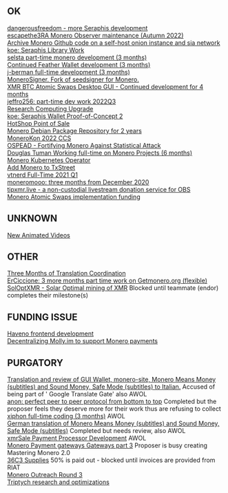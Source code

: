## OK
[dangerousfreedom - more Seraphis development](https://ccs.getmonero.org/proposals/proposals/dangerousfreedom-Seraphis-audit-and-wallet.html)    
[escapethe3RA Monero Observer maintenance (Autumn 2022)](https://ccs.getmonero.org/proposals/proposals/escapethe3ra-monero-observer-maintenance-autumn-2022.html)    
[Archive Monero Github code on a self-host onion instance and sia network](https://ccs.getmonero.org/proposals/proposals/Archive-monero-code-in-uncensorable-way.html)    
[koe: Seraphis Library Work](https://ccs.getmonero.org/proposals/proposals/seraphis-library-work.html)    
[selsta part-time monero development (3 months)](https://ccs.getmonero.org/proposals/proposals/selsta-6.html)    
[Continued Feather Wallet development (3 months)](https://ccs.getmonero.org/proposals/proposals/tobtoht-feather-dev-2022-1.html)    
[j-berman full-time development (3 months)](https://ccs.getmonero.org/proposals/proposals/j-berman-3months-full-time-3.html)    
[MoneroSigner. Fork of seedsigner for Monero.](https://ccs.getmonero.org/proposals/proposals/MoneroSigner.html)    
[XMR BTC Atomic Swaps Desktop GUI - Continued development for 4 months](https://ccs.getmonero.org/proposals/proposals/unstoppableswap-gui-2.html)    
[jeffro256: part-time dev work 2022Q3](https://ccs.getmonero.org/proposals/proposals/jeffro256-part-time-2022-q3.html)    
[Research Computing Upgrade](https://ccs.getmonero.org/proposals/proposals/gingeropolous_zenith_storage.html)    
[koe: Seraphis Wallet Proof-of-Concept 2](https://ccs.getmonero.org/proposals/proposals/seraphis-wallet-poc-2.html)    
[HotShop Point of Sale](https://ccs.getmonero.org/proposals/proposals/cryptogrampy-hotshop-dev.html)    
[Monero Debian Package Repository for 2 years](https://ccs.getmonero.org/proposals/proposals/adrelanos-debian-package.html)    
[MoneroKon 2022 CCS](https://ccs.getmonero.org/proposals/proposals/MoneroKon-2022-CCS.html)  
[OSPEAD - Fortifying Monero Against Statistical Attack](https://ccs.getmonero.org/proposals/proposals/Rucknium-OSPEAD-Fortifying-Monero-Against-Statistical-Attack.html)    
[Douglas Tuman Working full-time on Monero Projects (6 months)](https://ccs.getmonero.org/proposals/proposals/DTuman_6months_full-time_on_monero-projects.html)    
[Monero Kubernetes Operator](https://ccs.getmonero.org/proposals/proposals/utxobr-monero-k8s-operator.html)    
[Add Monero to TxStreet](https://ccs.getmonero.org/proposals/proposals/txstreet-2021.html)    
[vtnerd Full-Time 2021 Q1](https://ccs.getmonero.org/proposals/proposals/vtnerd-2021-q1.html)    
[moneromooo: three months from December 2020](https://ccs.getmonero.org/proposals/proposals/mooo-2020-12.html)    
[tipxmr.live - a non-custodial livestream donation service for OBS](https://ccs.getmonero.org/proposals/proposals/tipxmr.live.html)    
[Monero Atomic Swaps implementation funding](https://ccs.getmonero.org/proposals/proposals/h4sh3d-atomic-swap-implementation.html)    

## UNKNOWN
[New Animated Videos](https://ccs.getmonero.org/proposals/proposals/savandra-videos-for-monero.html)   

## OTHER
[Three Months of Translation Coordination](https://ccs.getmonero.org/proposals/proposals/netrik-translation-coordination-2.html)    
[ErCiccione: 3 more months part time work on Getmonero.org (flexible)](https://ccs.getmonero.org/proposals/proposals/erciccione-website7.html)    
[SolOptXMR - Solar Optimal mining of XMR](https://ccs.getmonero.org/proposals/proposals/soloptxmr-mj-endor-2022.html) Blocked until teammate (endor) completes their milestone(s) 

## FUNDING ISSUE
[Haveno frontend development](https://ccs.getmonero.org/proposals/proposals/haveno-frontend.html)      
[Decentralizing Molly.im to support Monero payments](https://ccs.getmonero.org/proposals/proposals/vd-molly-payments-stage1.html)    

## PURGATORY
[Translation and review of GUI Wallet, monero-site, Monero Means Money (subtitles) and Sound Money, Safe Mode (subtitles) to Italian.](https://ccs.getmonero.org/proposals/staff91-Translation%20and%20review%20of%20GUI%20Wallet,%20monero-site,%20Monero%20Means%20Money%20(subtitles)%20and%20Sound%20Money,%20Safe%20Mode%20(subtitles)%20to%20Italian.html) Accused of being part of ' Google Translate Gate' also AWOL    
[anon: perfect peer to peer protocol from bottom to top](https://ccs.getmonero.org/proposals/proposals/anon-perfect-peer-to-peer-protocol.html) Completed but the proposer feels they deserve more for their work thus are refusing to collect    
[xiphon full-time coding (3 months)](https://ccs.getmonero.org/proposals/proposals/xiphon-7.html) AWOL      
[German translation of Monero Means Money (subtitles) and Sound Money, Safe Mode (subtitles)](https://ccs.getmonero.org/proposals/proposals/wobole-german-translation-subtitles.html) Completed but needs review, also AWOL    
[xmrSale Payment Processor Development](https://ccs.getmonero.org/proposals/proposals/xmrsale-2021.html) AWOL     
[Monero Payment gateways Gateways part 3](https://ccs.getmonero.org/proposals/proposals/serhack-monero-integrations-part-3.html) Proposer is busy creating Mastering Monero 2.0    
[36C3 Supplies](https://ccs.getmonero.org/proposals/proposals/36c3.html) 50% is paid out - blocked until invoices are provided from RIAT    
[Monero Outreach Round 3](https://ccs.getmonero.org/proposals/proposals/xmrhaelan-monero-outreach-round-3.html)  
[Triptych research and optimizations](https://ccs.getmonero.org/proposals/proposals/cypherstack-sarang-triptych-research.html)    
